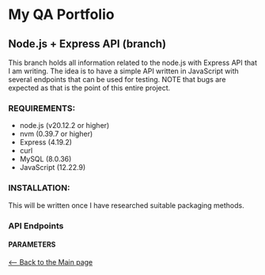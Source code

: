 <!DOCTYPE html>
<html>
<body>

# My QA Portfolio        

## Node.js + Express API (branch)

This branch holds all information related to the node.js with Express API that I am writing. The idea is to have a simple API written in JavaScript with several endpoints that can be used for testing. 
NOTE that bugs are expected as that is the point of this entire project. 

### REQUIREMENTS:

- node.js (v20.12.2 or higher)
- nvm (0.39.7 оr higher)
- Express (4.19.2)   
- curl 
- MySQL (8.0.36)
- JavaScript (12.22.9)

### INSTALLATION:

This will be written once I have researched suitable packaging methods.

### API Endpoints


#### PARAMETERS


[<-- Back to the Main page](https://github.com/mimmato/portfolio)

</body>
</html>
